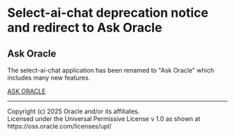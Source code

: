 # Select-ai-chat deprecation notice and redirect to Ask Oracle


## Ask Oracle 

The select-ai-chat application has been renamed to "Ask Oracle" which includes many new features.

[ASK ORACLE](../apex/Ask-Oracle/README.md)





<hr>
Copyright (c) 2025 Oracle and/or its affiliates.<br>
Licensed under the Universal Permissive License v 1.0 as shown at https://oss.oracle.com/licenses/upl/
